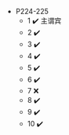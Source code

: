 - P224-225
  - 1 ✔️ 主谓宾
  - 2 ✔️
  - 3 ✔️
  - 4 ✔️
  - 5 ✔️
  - 6 ✔️
  - 7 ❌
  - 8 ✔️
  - 9 ✔️
  - 10 ✔️
